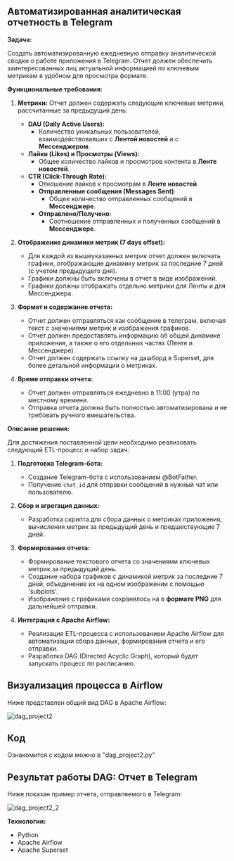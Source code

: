 ## Автоматизированная аналитическая отчетность в Telegram

**Задача:**

Создать автоматизированную ежедневную отправку аналитической сводки о работе приложения в Telegram. Отчет должен обеспечить заинтересованных лиц актуальной информацией по ключевым метрикам в удобном для просмотра формате.

**Функциональные требования:**

1.  **Метрики:**
    Отчет должен содержать следующие ключевые метрики, рассчитанные за предыдущий день:
    
    *   **DAU (Daily Active Users):**
        *   Количество уникальных пользователей, взаимодействовавших с **Лентой новостей** и с **Мессенджером**.
    *   **Лайки (Likes) и Просмотры (Views):**
        *   Общее количество лайков и просмотров контента в **Ленте новостей**.
    *   **CTR (Click-Through Rate):**
        *   Отношение лайков к просмотрам в **Ленте новостей**.
        * **Отправленные сообщения (Messages Sent)**:
           * Общее количество отправленных сообщений в **Мессенджере**.
        *  **Отправлено/Получено**:
           * Соотношение отправленных и полученных сообщений в **Мессенджере**.   

2.  **Отображение динамики метрик (7 days offset):**
    *   Для каждой из вышеуказанных метрик отчет должен включать графики, отображающие динамику метрик за последние 7 дней (с учетом предыдущего дня).
    *   Графики должны быть включены в отчет в виде изображений.
    *   Графики должны отображать отдельно метрики для Ленты и для Мессенджера.
    
3.  **Формат и содержание отчета:**
    *  Отчет должен отправляться как сообщение в телеграм, включая текст с значениями метрик и изображения графиков.
    *  Отчет должен предоставлять информацию об общей динамике приложения, а также о его отдельных частях (Ленте и Мессенджере).
    *  Отчет должен содержать ссылку на дашборд в Superset, для более детальной информации о метриках. 

4.  **Время отправки отчета:**
    *   Отчет должен отправляться ежедневно в 11:00 (утра) по местному времени.
    *   Отправка отчета должна быть полностью автоматизирована и не требовать ручного вмешательства.

**Описание решения:**

Для достижения поставленной цели необходимо реализовать следующий ETL-процесс и набор задач:

1.  **Подготовка Telegram-бота:**
    *   Создание Telegram-бота с использованием @BotFather.
    *   Получение `chat_id` для отправки сообщений в нужный чат или пользователю.

2.  **Сбор и агрегация данных:**
    *   Разработка скрипта для сбора данных о метриках приложения, вычисления метрик за предыдущий день и предшествующие 7 дней.

3.  **Формирование отчета:**
    *   Формирование текстового отчета со значениями ключевых метрик за предыдущий день.
    *   Создание набора графиков с динамикой метрик за последние 7 дней, объединение их на одном изображении с помощью 'subplots'. 
    *   Изображение с графиками сохранялось на в **формате PNG** для дальнейшей отправки.

4.  **Интеграция с Apache Airflow:**
    *   Реализация ETL-процесса с использованием Apache Airflow для автоматизации сбора данных, формирования отчета и его отправки.
    *   Разработка DAG (Directed Acyclic Graph), который будет запускать процесс по расписанию.

## Визуализация процесса в Airflow

Ниже представлен общий вид DAG в Apache Airflow:

![dag_project2](https://github.com/user-attachments/assets/519846e4-e8c5-4364-8d46-80a0f9914960)

## Код

Ознакомится с кодом можно в "dag_project2.py"

## Результат работы DAG: Отчет в Telegram

Ниже показан пример отчета, отправляемого в Telegram:

![dag_project2_2](https://github.com/user-attachments/assets/f613a9f3-4a90-4ffb-9372-f9d22b699567)

**Технологии:**

*   Python
*   Apache Airflow
*   Apache Superset
